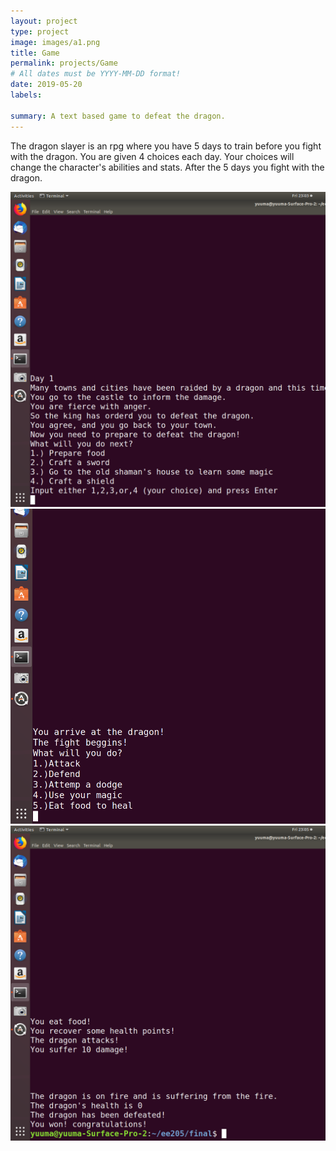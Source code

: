 ```yaml
---
layout: project
type: project
image: images/a1.png
title: Game
permalink: projects/Game
# All dates must be YYYY-MM-DD format!
date: 2019-05-20
labels:
  
summary: A text based game to defeat the dragon. 
---
```




The dragon slayer is an rpg where you have 5 days to train before you fight with the dragon. You are given 4 choices each day. Your choices will change the character's abilities and stats. After the 5 days you fight with the dragon. 
 
<img class="ui medium right floated rounded image" src="../images/a2.png">
<img class="ui medium right floated rounded image" src="../images/a3.png">
<img class="ui medium right floated rounded image" src="../images/a4.png">
